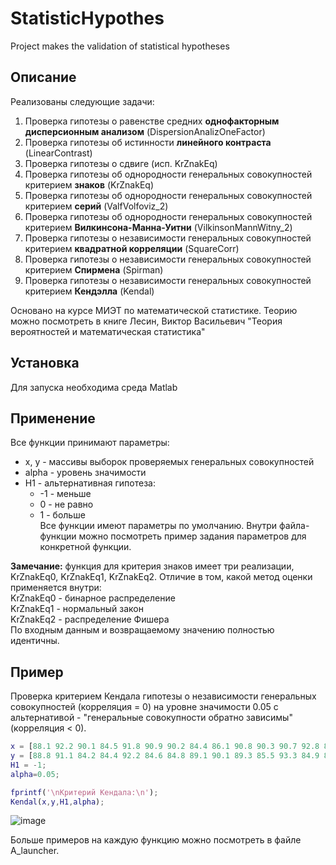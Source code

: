 # StatisticHypothes
 Project makes the validation of statistical hypotheses
 
 ## Описание 
 Реализованы следующие задачи:  
 1. Проверка гипотезы о равенстве средних **однофакторным дисперсионным анализом** (DispersionAnalizOneFactor)  
 2. Проверка гипотезы об истинности **линейного контраста** (LinearContrast)  
 3. Проверка гипотезы о сдвиге (исп. KrZnakEq)  
 4. Проверка гипотезы об однородности генеральных совокупностей критерием **знаков** (KrZnakEq)  
 5. Проверка гипотезы об однородности генеральных совокупностей критерием **серий** (ValfVolfoviz_2)  
 6. Проверка гипотезы об однородности генеральных совокупностей критерием **Вилкинсона-Манна-Уитни** (VilkinsonMannWitny_2)  
 7. Проверка гипотезы о независимости генеральных совокупностей критерием **квадратной корреляции** (SquareCorr)  
 8. Проверка гипотезы о независимости генеральных совокупностей критерием **Спирмена** (Spirman)  
 9. Проверка гипотезы о независимости генеральных совокупностей критерием **Кендэлла** (Kendal)  
 
 Основано на курсе МИЭТ по математической статистике. Теорию можно посмотреть в книге Лесин, Виктор Васильевич "Теория вероятностей и математическая статистика"
 

## Установка
Для запуска необходима среда Matlab

## Применение  
Все функции принимают параметры:  
- x, y - массивы выборок проверяемых генеральных совокупностей
- alpha - уровень значимости
- H1 - альтернативная гипотеза:
     - -1 - меньше
     - 0 - не равно
     - 1 - больше  
Все функции имеют параметры по умолчанию. Внутри файла-функции можно посмотреть пример задания параметров для конкретной функции.  

**Замечание:** функция для критерия знаков имеет три реализации, KrZnakEq0, KrZnakEq1, KrZnakEq2. Отличие в том, какой метод оценки применяется внутри:  
KrZnakEq0 - бинарное распределение  
KrZnakEq1 - нормальный закон    
KrZnakEq2 - распределение Фишера  
По входным данным и возвращаемому значению полностью идентичны.  

 ## Пример
 Проверка критерием Кендала гипотезы о независимости генеральных совокупностей (корреляция = 0) на уровне значимости 0.05 с альтернативой - "генеральные совокупности обратно зависимы" (корреляция < 0).  
 ``` matlab
 x = [88.1 92.2 90.1 84.5 91.8 90.9 90.2 84.4 86.1 90.8 90.3 90.7 92.8 87.5 90.4 91.5 85.1 91.2 87.7 85.1];
y = [88.8 91.1 84.2 84.4 92.2 84.6 84.8 89.1 90.1 89.3 85.5 93.3 84.9 87.1 89.5 87.6 84.3 85.3 89.7 89.9];
H1 = -1;
alpha=0.05;

fprintf('\nКритерий Кендала:\n');
Kendal(x,y,H1,alpha);
```
 ![image](https://user-images.githubusercontent.com/47564437/109806469-ced35780-7c35-11eb-99f2-20b5b73f0762.png)  
  
 Больше примеров на каждую функцию можно посмотреть в файле A_launcher.
